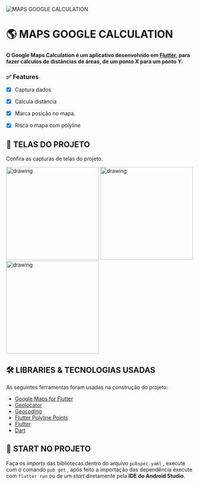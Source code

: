 ![MAPS GOOGLE CALCULATION](https://user-images.githubusercontent.com/54405709/109416961-3a9c9280-79a0-11eb-8d65-9d00d81384dc.png)


# 🌎 MAPS GOOGLE CALCULATION

#### O Google Maps Calculation é um aplicativo desenvolvido em [Flutter](https://flutter.dev/?gclid=CjwKCAiAm-2BBhANEiwAe7eyFFt_Zrh3hpukNQo9OE7hA3-F64SQgV1c8FWPYmVuQH1A7NYJon9tVxoCQx8QAvD_BwE&gclsrc=aw.ds), para fazer cálculos de distâncias de áreas, de um ponto X para um ponto Y.

### ✅ Features

- [x] Captura dados
- [x] Calcula distância
- [x] Marca posição no mapa.
- [x] Risca o mapa com polyline


## 📱 TELAS DO PROJETO

Confira as capturas de telas do projeto.

<img src="https://user-images.githubusercontent.com/54405709/109418144-8b62ba00-79a5-11eb-960c-e4e35cdf42cc.jpeg" alt="drawing" width="250"/>   <img src="https://user-images.githubusercontent.com/54405709/109418141-8998f680-79a5-11eb-9a52-e55c999e6f63.jpeg" alt="drawing" width="250"/>   <img src="https://user-images.githubusercontent.com/54405709/109418142-8aca2380-79a5-11eb-86f6-1e7b44180079.jpeg" alt="drawing" width="250"/>

## 🛠 LIBRARIES & TECNOLOGIAS USADAS 

As seguintes ferramentas foram usadas na construção do projeto:

- [Google Maps for Flutter](https://pub.dev/packages/google_maps_flutter)
- [Geolocator](https://pub.dev/packages/geolocator)
- [Geocoding](https://pub.dev/packages/geocoding)
- [Flutter Polyline Points](https://pub.dev/packages/flutter_polyline_points)
- [Flutter](https://flutter.dev/?gclid=CjwKCAiAm-2BBhANEiwAe7eyFFt_Zrh3hpukNQo9OE7hA3-F64SQgV1c8FWPYmVuQH1A7NYJon9tVxoCQx8QAvD_BwE&gclsrc=aw.ds)
- [Dart](https://dart.dev/)

## 🚀 START NO PROJETO

Faça os *imports* das bibliotecas dentro do arquivo ```pubspec.yaml``` , execute com o comando  ```pub get``` , após feito a importação das dependência execute com ```flutter run``` ou de um *start* diretamente pela **IDE do Android Studio**.
